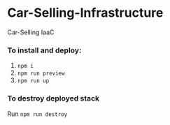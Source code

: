 # Car-Selling-Infrastructure
Car-Selling IaaC

### To install and deploy:
1. `npm i`
2. `npm run preview`
3. `npm run up`

### To destroy deployed stack
Run `npm run destroy`